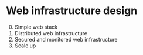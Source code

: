 # Web infrastructure design

0. Simple web stack
1. Distributed web infrastructure
2. Secured and monitored web infrastructure
3. Scale up

